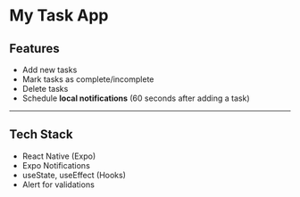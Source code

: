 #  My Task App


## Features

- Add new tasks
- Mark tasks as complete/incomplete
- Delete tasks
- Schedule **local notifications** (60 seconds after adding a task)

---

##  Tech Stack

- React Native (Expo)
- Expo Notifications
- useState, useEffect (Hooks)
- Alert for validations


